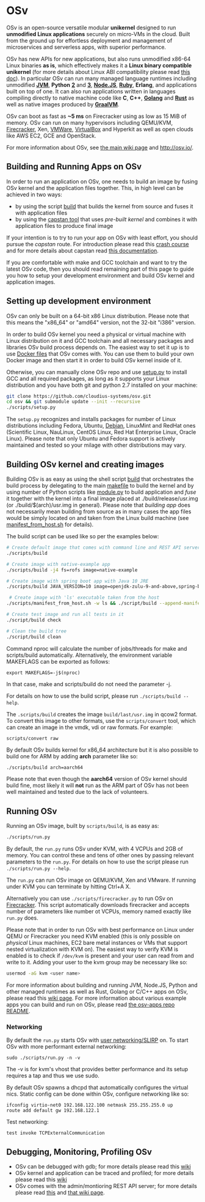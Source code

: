 # OSv

OSv is an open-source versatile modular **unikernel** designed to run **unmodified
Linux applications** securely on micro-VMs in the cloud. Built from
the ground up for effortless deployment and management of microservices
and serverless apps, with superior performance.

OSv has new APIs for new applications, but also runs unmodified x86-64 Linux
binaries **as is**, which effectively makes it a **Linux binary compatible unikernel**
(for more details about Linux ABI compatibility please read
[this doc](https://github.com/cloudius-systems/osv/wiki/OSv-Linux-ABI-Compatibility)).
In particular OSv can run many managed language runtimes including unmodified
[**JVM**](https://github.com/cloudius-systems/osv-apps/tree/master/java-example),
**Python** [**2**](https://github.com/cloudius-systems/osv-apps/tree/master/python2x) and
[**3**](https://github.com/cloudius-systems/osv-apps/tree/master/python3x),
[**Node.JS**](https://github.com/cloudius-systems/osv-apps/tree/master/node-from-host),
[**Ruby**](https://github.com/cloudius-systems/osv-apps/tree/master/ruby-example), **Erlang**, and applications built on top of one.
It can also run applications written in languages compiling directly to native machine code like
**C**, **C++**, [**Golang**](https://github.com/cloudius-systems/osv-apps/tree/master/golang-httpserver)
and [**Rust**](https://github.com/cloudius-systems/osv-apps/tree/master/rust-httpserver) as well as native images produced
by [**GraalVM**](https://github.com/cloudius-systems/osv-apps/tree/master/graalvm-example).

OSv can boot as fast as **~5 ms** on Firecracker using as low as 15 MiB of memory.
OSv can run on many hypervisors including QEMU/KVM,
[Firecracker](https://github.com/cloudius-systems/osv/wiki/Running-OSv-on-Firecracker),
Xen, [VMWare](https://github.com/cloudius-systems/osv/wiki/Running-OSv-on-VMware-ESXi),
[VirtualBox](https://github.com/cloudius-systems/osv/wiki/Running-OSv-on-VirtualBox) and
Hyperkit as well as open clouds like AWS EC2, GCE and OpenStack.

For more information about OSv, see [the main wiki page](https://github.com/cloudius-systems/osv/wiki)
and http://osv.io/.

## Building and Running Apps on OSv

In order to run an application on OSv, one needs to build an image by fusing OSv kernel and
the application files together. This, in high level can be achieved in two ways:
- by using the script [build](https://github.com/cloudius-systems/osv/blob/master/scripts/build)
 that builds the kernel from source and fuses it with application files
- by using the [capstan tool](https://github.com/cloudius-systems/capstan) that uses *pre-built kernel*
 and combines it with application files to produce final image

If your intention is to try to run your app on OSv with least effort, you should pursue the *capstan*
route. For introduction please read this [crash course](https://github.com/cloudius-systems/osv/wiki/Build-and-run-apps-on-OSv-using-Capstan)
and for more details about capstan read [this documentation](https://github.com/cloudius-systems/capstan#documentation).

If you are comfortable with make and GCC toolchain and want to try the latest OSv code, then you should
read remaining part of this page to guide you how to setup your development environment and build OSv kernel
and application images.

## Setting up development environment

OSv can only be built on a 64-bit x86 Linux distribution. Please note that
this means the "x86_64" or "amd64" version, not the 32-bit "i386" version.

In order to build OSv kernel you need a physical or virtual machine with Linux distribution on it and GCC toolchain and
all necessary packages and libraries OSv build process depends on. The easiest way to set it up is to use
[Docker files](https://github.com/cloudius-systems/osv/tree/master/docker#docker-osv-builder) that OSv comes with.
You can use them to build your own Docker image and then start it in order to build OSv kernel inside of it.

Otherwise, you can manually clone OSv repo and use [setup.py](https://github.com/cloudius-systems/osv/blob/master/scripts/setup.py)
to install GCC and all required packages, as long as it supports your Linux distribution and you have both git and python 2.7 installed on your machine:
```bash
git clone https://github.com/cloudius-systems/osv.git
cd osv && git submodule update --init --recursive
./scripts/setup.py
```

The ```setup.py``` recognizes and installs packages for number of Linux distributions including Fedora, Ubuntu, [Debian](https://github.com/cloudius-systems/osv/wiki/Building-OSv-on-Debian-stable), LinuxMint and RedHat ones (Scientific Linux, NauLinux, CentOS Linux, Red Hat Enterprise Linux, Oracle Linux). Please note that only Ubuntu and Fedora support is actively maintained and tested so your milage with other distributions may vary.

## Building OSv kernel and creating images

Building OSv is as easy as using the shell script [build](https://github.com/cloudius-systems/osv/blob/master/scripts/build)
that orchestrates the build process by delegating to the main [makefile](https://github.com/cloudius-systems/osv/blob/master/Makefile)
to build the kernel and by using number of Python scripts like [module.py](https://github.com/cloudius-systems/osv/blob/master/scripts/module.py) to build application and *fuse* it together with the kernel
into a final image placed at ./build/release/usr.img (or ./build/$(arch)/usr.img in general). Please note that *building app* does
not necessarily mean building from source as in many cases the app files would be simply located on and taken from the Linux build machine
(see [manifest_from_host.sh](https://github.com/cloudius-systems/osv/blob/master/scripts/manifest_from_host.sh) for details).

The build script can be used like so per the examples below:
```bash
# Create default image that comes with command line and REST API server
./scripts/build

# Create image with native-example app
./scripts/build -j4 fs=rofs image=native-example

# Create image with spring boot app with Java 10 JRE
./scripts/build JAVA_VERSION=10 image=openjdk-zulu-9-and-above,spring-boot-example

 # Create image with 'ls' executable taken from the host
./scripts/manifest_from_host.sh -w ls && ./script/build --append-manifest

# Create test image and run all tests in it
./script/build check

# Clean the build tree
./script/build clean
```

Command nproc will calculate the number of jobs/threads for make and scripts/build automatically.
Alternatively, the environment variable MAKEFLAGS can be exported as follows:

```
export MAKEFLAGS=-j$(nproc)
```

In that case, make and scripts/build do not need the parameter -j.

For details on how to use the build script, please run ```./scripts/build --help```.

The ```.scripts/build``` creates the image ```build/last/usr.img``` in qcow2 format.
To convert this image to other formats, use the ```scripts/convert```
tool, which can create an image in the vmdk, vdi or raw formats.
For example:

```
scripts/convert raw
```

By default OSv builds kernel for x86_64 architecture but it is also possible to build one for ARM by adding **arch** parameter like so:
```bash
./scripts/build arch=aarch64
```
Please note that even though the **aarch64** version of OSv kernel should build fine, most likely it will **not** run as the ARM part of OSv has not been well maintained and tested due to the lack of volunteers.

## Running OSv

Running an OSv image, built by ```scripts/build```, is as easy as:
```bash
./scripts/run.py
```

By default, the ```run.py``` runs OSv under KVM, with 4 VCPUs and 2GB of memory. You can control these and tens of other ones by passing relevant parameters to the ```run.py```. For details on how to use the script please run ```./scripts/run.py --help```.

The ```run.py``` can run OSv image on QEMU/KVM, Xen and VMware. If running under KVM you can terminate by hitting Ctrl+A X.

Alternatively you can use ```./scripts/firecracker.py``` to run OSv on [Firecracker](https://firecracker-microvm.github.io/). This script automatically downloads firecracker and accepts number of parameters like number ot VCPUs, memory named exactly like ```run.py``` does.

Please note that in order to run OSv with best performance on Linux under QEMU or Firecracker you need KVM enabled (this is only possible on *physical* Linux machines, EC2 bare metal instances or VMs that support nested virtualization with KVM on). The easiest way to verify KVM is enabled is to check if ```/dev/kvm``` is present and your user can read from and write to it. Adding your user to the kvm group may be necessary like so:
```bash
usermod -aG kvm <user name>
```

For more information about building and running JVM, Node.JS, Python and other managed runtimes as well as Rust, Golang or C/C++ apps on OSv, please read this [wiki page](https://github.com/cloudius-systems/osv/wiki#running-your-application-on-osv). For more information about various example apps you can build and run on OSv, please read [the osv-apps repo README](https://github.com/cloudius-systems/osv-apps#osv-applications).

### Networking

By default the ```run.py```  starts OSv with [user networking/SLIRP](https://wiki.qemu.org/Documentation/Networking#User_Networking_.28SLIRP.29) on. To start OSv with more performant external networking:

```
sudo ./scripts/run.py -n -v
```

The -v is for kvm's vhost that provides better performance
and its setup requires a tap and thus we use sudo.

By default OSv spawns a dhcpd that automatically configures the virtual nics.
Static config can be done within OSv, configure networking like so:

```
ifconfig virtio-net0 192.168.122.100 netmask 255.255.255.0 up
route add default gw 192.168.122.1
```

Test networking:

```
test invoke TCPExternalCommunication
```

## Debugging, Monitoring, Profiling OSv

- OSv can be debugged with gdb; for more details please read this [wiki](https://github.com/cloudius-systems/osv/wiki/Debugging-OSv)
- OSv kernel and application can be traced and profiled; for more details please read this [wiki](https://github.com/cloudius-systems/osv/wiki/Trace-analysis-using-trace.py)
- OSv comes with the admin/montioring REST API server; for more details please read [this](https://github.com/cloudius-systems/osv/wiki/Command-Line-Interface-(CLI)) and [that wiki page](https://github.com/cloudius-systems/osv/wiki/Using-OSv-REST-API).
